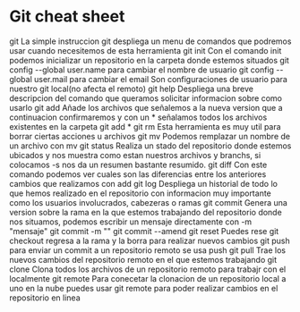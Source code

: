 # Git cheat sheet

git
La simple instruccion git despliega un menu de comandos que podremos usar cuando
necesitemos de esta herramienta
git init
Con el comando init podemos inicializar un repositorio en la carpeta donde estemos situados
git config --global user.name para cambiar el nombre de usuario
git config --global user.mail para cambiar el email
Son configuraciones de usuario para nuestro git local(no afecta el remoto)
git help
Despliega una breve descripcion del comando que queramos solicitar informacion sobre como usarlo
git add 
Añade los archivos que señalemos a la nueva version que a continuacion confirmaremos y con un * señalamos
todos los archivos existentes en la carpeta
git add *
git rm
Esta herramienta es muy util para borrar ciertas acciones u archivos
git mv
Podemos remplazar un nombre de un archivo con mv
git status
Realiza un stado del repositorio donde estemos ubicados y nos muestra como estan nuestros archivos y branchs, si colocamos -s nos da un resumen bastante resumido.
git diff
Con este comando podemos ver cuales son las diferencias entre los anteriores cambios que realizamos con add
git log
Despliega un historial de todo lo que hemos realizado en el repositorio con informacion muy importante
como los usuarios involucrados, cabezeras o ramas
git commit
Genera una version sobre la rama en la que estemos trabajando del repositorio donde nos situamos, podemos escribir un mensaje directamente con -m "mensaje"
git commit -m ""
git commit --amend
git reset
Puedes rese
git checkout
regresa a la rama y la borra para realizar nuevos cambios
git push
para enviar un commit a un repositorio remoto se usa push <direccion>
git pull
Trae los nuevos cambios del repositorio remoto en el que estemos trabajando
git clone
Clona todos los archivos de un repositorio remoto para trabajr con el localmente
git remote
Para conecetar la clonacion de un repositorio local a uno en la nube puedes usar git remote para
poder realizar cambios en el repositorio en linea


